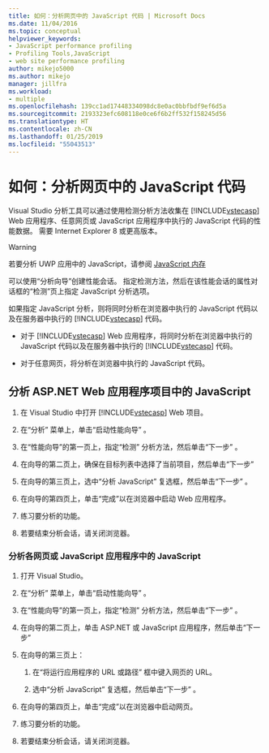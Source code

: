 ```yaml
---
title: 如何：分析网页中的 JavaScript 代码 | Microsoft Docs
ms.date: 11/04/2016
ms.topic: conceptual
helpviewer_keywords:
- JavaScript performance profiling
- Profiling Tools,JavaScript
- web site performance profiling
author: mikejo5000
ms.author: mikejo
manager: jillfra
ms.workload:
- multiple
ms.openlocfilehash: 139cc1ad17448334098dc8e0ac0bbfbdf9ef6d5a
ms.sourcegitcommit: 2193323efc608118e0ce6f6b2ff532f158245d56
ms.translationtype: HT
ms.contentlocale: zh-CN
ms.lasthandoff: 01/25/2019
ms.locfileid: "55043513"
---
```

# <a name="how-to-profile-javascript-code-in-web-pages"></a>如何：分析网页中的 JavaScript 代码

Visual Studio 分析工具可以通过使用检测分析方法收集在 [!INCLUDE[vstecasp](../code-quality/includes/vstecasp_md.md)] Web 应用程序、任意网页或 JavaScript 应用程序中执行的 JavaScript 代码的性能数据。 需要 Internet Explorer 8 或更高版本。

> [!WARNING]
> 若要分析 UWP 应用中的 JavaScript，请参阅 [JavaScript 内存](../profiling/javascript-memory.md) 

可以使用“分析向导”创建性能会话。 指定检测方法，然后在该性能会话的属性对话框的“检测”页上指定 JavaScript 分析选项。

如果指定 JavaScript 分析，则将同时分析在浏览器中执行的 JavaScript 代码以及在服务器中执行的 [!INCLUDE[vstecasp](../code-quality/includes/vstecasp_md.md)] 代码。

- 对于 [!INCLUDE[vstecasp](../code-quality/includes/vstecasp_md.md)] Web 应用程序，将同时分析在浏览器中执行的 JavaScript 代码以及在服务器中执行的 [!INCLUDE[vstecasp](../code-quality/includes/vstecasp_md.md)] 代码。

- 对于任意网页，将分析在浏览器中执行的 JavaScript 代码。

## <a name="to-profile-javascript-in-an-aspnet-web-application-project"></a>分析 ASP.NET Web 应用程序项目中的 JavaScript

1. 在 Visual Studio 中打开 [!INCLUDE[vstecasp](../code-quality/includes/vstecasp_md.md)] Web 项目。

2. 在“分析”  菜单上，单击“启动性能向导” 。

3. 在“性能向导”的第一页上，指定“检测”  分析方法，然后单击“下一步” 。

4. 在向导的第二页上，确保在目标列表中选择了当前项目，然后单击“下一步” 

5. 在向导的第三页上，选中“分析 JavaScript”  复选框，然后单击“下一步” 。

6. 在向导的第四页上，单击“完成”以在浏览器中启动 Web 应用程序。

7. 练习要分析的功能。

8. 若要结束分析会话，请关闭浏览器。

### <a name="to-profile-javascript-in-individual-web-pages-or-a-javascript-applications"></a>分析各网页或 JavaScript 应用程序中的 JavaScript

1. 打开 Visual Studio。

2. 在“分析”  菜单上，单击“启动性能向导” 。

3. 在“性能向导”的第一页上，指定“检测”  分析方法，然后单击“下一步” 。

4. 在向导的第二页上，单击 ASP.NET 或 JavaScript 应用程序，然后单击“下一步” 

5. 在向导的第三页上：

    1. 在“将运行应用程序的 URL 或路径”  框中键入网页的 URL。

    2. 选中“分析 JavaScript”  复选框，然后单击“下一步” 。

6. 在向导的第四页上，单击“完成”以在浏览器中启动网页。

7. 练习要分析的功能。

8. 若要结束分析会话，请关闭浏览器。